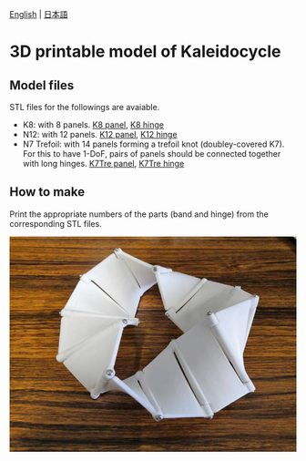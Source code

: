 [English](README.md) | [日本語](README.ja.md) 

# 3D printable model of Kaleidocycle

## Model files

STL files for the followings are avaiable.

- K8: with 8 panels. 
[K8 panel](Kaleidocycle_N8_band.stl), [K8 hinge](Kaleidocycle_N8_hinge.stl)
- N12: with 12 panels.
[K12 panel](Kaleidocycle_N12_band.stl), [K12 hinge](Kaleidocycle_N12_hinge_TRUSCO_B05-0215.stl)
- N7 Trefoil: with 14 panels forming a trefoil knot (doubley-covered K7). 
For this to have 1-DoF, pairs of panels should be connected together with long hinges. 
[K7Tre panel](Kaleidocycle_N7Trefoil_band.stl), [K7Tre hinge](Kaleidocycle_N7Trefoil_hinge.stl)

## How to make

Print the appropriate numbers of the parts (band and hinge) from the corresponding STL files.


![3d-K12](https://github.com/shizuo-kaji/Kaleidocycle/blob/master/image/3dprint_N12.jpg?raw=true)
